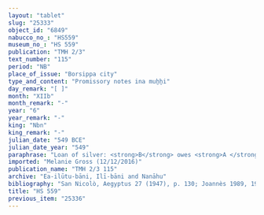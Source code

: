 ```yaml
---
layout: "tablet"
slug: "25333"
object_id: "6849"
nabucco_no_: "HS559"
museum_no_: "HS 559"
publication: "TMH 2/3"
text_number: "115"
period: "NB"
place_of_issue: "Borsippa city"
type_and_content: "Promissory notes ina muẖẖi"
day_remark: "[ ]"
month: "XIIb"
month_remark: "-"
year: "6"
year_remark: "-"
king: "Nbn"
king_remark: "-"
julian_date: "549 BCE"
julian_date_year: "549"
paraphrase: "Loan of silver: <strong>B</strong> owes <strong>A </strong>[x] amounts of silver with 1/8 alloy (<em>bitqu</em>) per shekel, without interest (<em>qaqqadu</em>). <strong><sup>f</sup>C</strong>, slave of <strong>B</strong>, is placed as a pledge and will serve <strong>A</strong>.<br /> She is pledged to the creditor in lieu of paying interest (antichretic pledge). The silver which is intended for <strong>D</strong> and for which <strong><sup>f</sup>C</strong> was taken as a pledge has been paid. 2 witnesses (including Nab&ucirc;-ēṭir-nap&scaron;āti/&Scaron;umāya//Ea-ilūtu-bāni) and the scribe. Broken clause mentioning <strong>B</strong>.<br /> &nbsp;<br /> <strong>A</strong> = Zēr-Bābili/&Scaron;umāya//Ea-ilūtu-bāni, <em>ērib bīt Nab&ucirc;</em> (enterer of the Nab&ucirc; Temple); <strong>B</strong> = Nab&ucirc;-&scaron;umu-i&scaron;kun/Kudurru//Ilī-bāni; <strong><sup>f</sup>C</strong> = <sup>f</sup>Banītu-&scaron;arrat, <em>qallatu</em> (female slave) of <strong>B</strong>; <strong>D</strong> = Nab&ucirc;-&scaron;umu-ukīn/&Scaron;ulāya//&Scaron;ig&ucirc;a; Scribe = Nab&ucirc;-mukīn-apli/Nab&ucirc;-nādin-ahi/Gahal<br /> <br /> &nbsp;<br /> &nbsp;"
imported: "Melanie Gross (12/12/2016)"
publication_name: "TMH 2/3 115"
archive: "Ea-ilūtu-bāni, Ilī-bāni and Nanāhu"
bibliography: "San Nicolò, Aegyptus 27 (1947), p. 130; Joannès 1989, 194. "
title: "HS 559"
previous_item: "25336"
---
```

